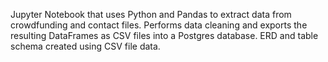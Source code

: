 Jupyter Notebook that uses Python and Pandas to extract data from crowdfunding and contact files. Performs data cleaning and exports the resulting DataFrames as CSV files into a Postgres database. ERD and table schema created using CSV file data.
